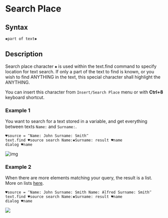 # Search Place

## Syntax

```G1ANT
✱part of text✱
```

## Description

Search place character `✱`  is used within the text.find command to specify location for text search. If only a part of the text to find is known, or you wish to find ANYTHING in the text, this special character shall highlight the ANYTHING.

You can insert this character from `Insert/Search Place` menu or with **Ctrl+8** keyboard shortcut.

### Example 1

You want to search for a text stored in a variable, and get everything between texts `Name:` and `Surname:`. 

```G1ANT
♥source = ‴Name: John Surname: Smith‴
text.find ♥source search Name:✱Surname: result ♥name
dialog ♥name
```

![img](https://raw.githubusercontent.com/G1ANT-Robot/G1ANT.Manual/raw/develop/G1ANT.Manual/-assets/search1_v1.png)

### Example 2

When there are more elements matching your query, the result is a list. More on lists [here](array-separator.md).

```G1ANT
♥source = ‴Name: John Surname: Smith Name: Alfred Surname: Smith‴
text.find ♥source search Name:✱Surname: result ♥name
dialog ♥name
```

![](https://raw.githubusercontent.com/G1ANT-Robot/G1ANT.Manual/raw/develop/G1ANT.Manual/-assets/search2.png)

